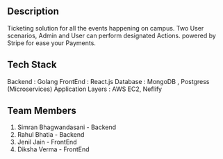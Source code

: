 ## Description
Ticketing solution for all the events happening on campus. Two User scenarios, Admin and User can perform designated Actions.
powered by Stripe for ease your Payments.

## Tech Stack
Backend : Golang
FrontEnd : React.js
Database : MongoDB , Postgress (Microservices)
Application Layers : AWS EC2, Neflify

## Team Members
1. Simran Bhagwandasani - Backend
2. Rahul Bhatia - Backend
3. Jenil Jain - FrontEnd
4. Diksha Verma - FrontEnd

